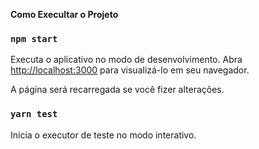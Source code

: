 **Como Execultar o Projeto**
### `npm start`

Executa o aplicativo no modo de desenvolvimento.
Abra [http://localhost:3000](http://localhost:3000) para visualizá-lo em seu navegador.

A página será recarregada se você fizer alterações.

### `yarn test`

Inicia o executor de teste no modo interativo.
